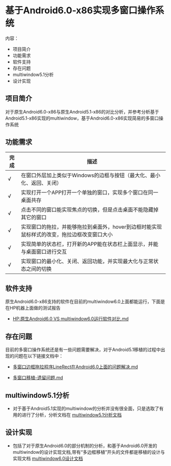 # 基于Android6.0-x86实现多窗口操作系统
内容：
- 项目简介
- 功能需求
- 软件支持
- 存在问题
- multiwindow5.1分析
- 设计实现

## 项目简介
对于原生Android6.0-x86与原生Android5.1-x86的对比分析，并参考分析基于Android5.1-x86实现的multiwindow，基于Android6.0-x86实现简易的多窗口操作系统

## 功能需求
|完成|描述|
|---|---|
|√| 在窗口外层加上类似于Windows的边框与按钮（最大化、最小化、返回、关闭）
|√| 实现打开一个APP打开一个单独的窗口，实现多个窗口在同一桌面共存
|√| 点击不同的窗口能实现焦点的切换，但是点击桌面不能隐藏掉其它的窗口
|√| 实现窗口的拖拉，并能够拖拉到桌面外，hover到边框时能实现鼠标样式的改变，拖拉边框改变窗口大小
|√| 实现简单的状态栏，打开新的APP能在状态栏上面显示，并能与桌面窗口进行交互
|√| 实现窗口的最小化、关闭、返回功能，并实现最大化与正常状态之间的切换

## 软件支持
原生Android6.0-x86支持的软件在目前的multiwindow6.0上面都能运行，下面是在HP机器上面做的测试报告
- [HP:原生Android6.0 VS multiwindow6.0运行软件对比.md](https://github.com/openthos/oto-multiwin-update/blob/master/Android6.0-Multiwindow-transplant/HP:%E5%8E%9F%E7%94%9FAndroid6.0%20VS%20multiwindow6.0%E8%BF%90%E8%A1%8C%E8%BD%AF%E4%BB%B6%E5%AF%B9%E6%AF%94.md)

## 存在问题
目前的多窗口操作系统还是有一些问题需要解决，对于Android5.1移植的过程中出现的问题在以下链接文档中：
- [多窗口边框拖拉程序LineRect在Android6.0上面的问题解决.md](https://github.com/openthos/oto-multiwin-update/blob/master/Android6.0-Multiwindow-transplant/%E5%A4%9A%E7%AA%97%E5%8F%A3%E7%A7%BB%E6%A4%8D-%E9%81%97%E7%95%99%E9%97%AE%E9%A2%98.md)

- [多窗口移植-遗留问题.md](https://github.com/openthos/oto-multiwin-update/blob/master/Android6.0-Multiwindow-transplant/%E5%A4%9A%E7%AA%97%E5%8F%A3%E8%BE%B9%E6%A1%86%E6%8B%96%E6%8B%89%E7%A8%8B%E5%BA%8FLineRect%E5%9C%A8Android6.0%E4%B8%8A%E9%9D%A2%E7%9A%84%E9%97%AE%E9%A2%98%E8%A7%A3%E5%86%B3.md)

## multiwindow5.1分析
- 对于基于Android5.1实现的multiwindow的分析并没有很全面，只是选取了有用的进行了分析，分析文档在
[multiwindow5.1分析文档](https://github.com/openthos/oto-multiwin-update/tree/master/Android5.1-Multiwindow-analyze)

## 设计实现
- 包括了对于原生Android6.0的部分机制的分析，和基于Android6.0开发的multiwindow的设计实现文档,带有“多边框移植”开头的文件都是移植的设计与实现文档
[multiwindow6.0设计文档](https://github.com/openthos/oto-multiwin-update/tree/master/Android6.0-Multiwindow-transplant)



